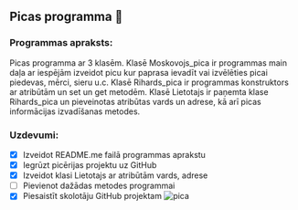 ## Picas programma :pizza:

### Programmas apraksts:
Picas programma ar 3 klasēm. Klasē Moskovojs_pica ir programmas main daļa ar iespējām izveidot picu kur paprasa ievadīt vai izvēlēties picai piedevas, mērci, sieru u.c. Klasē Rihards_pica ir programmas konstruktors ar atribūtām un set un get metodēm. Klasē Lietotajs ir paņemta klase Rihards_pica un pieveinotas atribūtas vards un adrese, kā arī picas informācijas izvadīšanas metodes.

### Uzdevumi:
- [x] Izveidot README.me failā programmas aprakstu
- [x] Iegrūzt picērijas projektu uz GitHub
- [x] Izveidot klasi Lietotajs ar atribūtām vards, adrese
- [ ] Pievienot dažādas metodes programmai
- [x] Piesaistīt skolotāju GitHub projektam
![pica](https://user-images.githubusercontent.com/66588903/231433491-e02e2bfd-fdd3-4980-8663-3e91695cd352.png)
